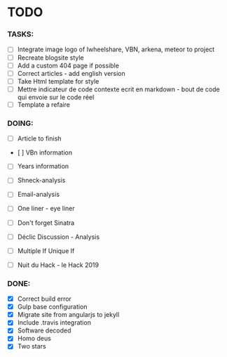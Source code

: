 TODO
====

### TASKS:

- [ ] Integrate image logo of Iwheelshare, VBN, arkena, meteor to project
- [ ] Recreate blogsite style
- [ ] Add a custom 404 page if possible
- [ ] Correct articles - add english version
- [ ] Take Html template for style
- [ ] Mettre indicateur de code  contexte ecrit en markdown - bout de code qui
  envoie sur le code réel
- [ ] Template a refaire

### DOING:

- [ ] Article to finish
- [ ] VBn information
- [ ] Years information
- [ ] Shneck-analysis
- [ ] Email-analysis
- [ ] One liner - eye liner
- [ ] Don't forget Sinatra
- [ ] Déclic Discussion - Analysis
- [ ] Multiple If Unique If 
- [ ] Nuit du Hack - le Hack 2019


### DONE:
- [x] Correct build error
- [x] Gulp base configuration
- [x] Migrate site from angularjs to jekyll
- [x] Include .travis integration
- [x] Software decoded 
- [x] Homo deus 
- [x] Two stars 
